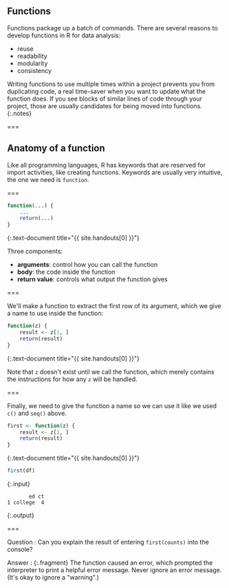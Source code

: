 ---
---

## Functions

Functions package up a batch of commands. There are several reasons to develop
functions in R for data analysis:

- reuse
- readability
- modularity
- consistency

Writing functions to use multiple times within a project prevents you from
duplicating code, a real time-saver when you want to update what the function
does. If you see blocks of similar lines of code through your project, those are
usually candidates for being moved into functions.
{:.notes}

===

## Anatomy of a function

Like all programming languages, R has keywords that are reserved for import
activities, like creating functions. Keywords are usually very intuitive, the
one we need is `function`.

===


~~~r
function(...) {
    ...
    return(...)
}
~~~
{:.text-document title="{{ site.handouts[0] }}"}

Three components:

- __arguments__: control how you can call the function
- __body__: the code inside the function
- __return value__: controls what output the function gives

===

We'll make a function to extract the first row of its argument, which we give a
name to use inside the function:


~~~r
function(z) {
    result <- z[1, ]
    return(result)
}
~~~
{:.text-document title="{{ site.handouts[0] }}"}

Note that `z` doesn't exist until we call the function, which merely contains
the instructions for how any `z` will be handled.

===

Finally, we need to give the function a name so we can use it like we used `c()`
and `seq()` above.


~~~r
first <- function(z) {
    result <- z[1, ]
    return(result)
}
~~~
{:.text-document title="{{ site.handouts[0] }}"}


~~~r
first(df)
~~~
{:.input}
~~~
       ed ct
1 college  4
~~~
{:.output}

===

Question
: Can you explain the result of entering `first(counts)` into the console?

Answer
: {:.fragment} The function caused an error, which prompted the interpreter to
print a helpful error message. Never ignore an error message. (It's okay to
ignore a "warning".)
